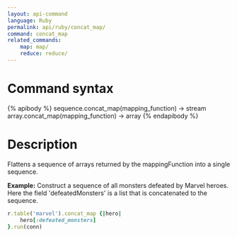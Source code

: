 ```yaml
---
layout: api-command 
language: Ruby
permalink: api/ruby/concat_map/
command: concat_map 
related_commands:
    map: map/
    reduce: reduce/
---
```


# Command syntax #

{% apibody %}
sequence.concat_map(mapping_function) &rarr; stream
array.concat_map(mapping_function) &rarr; array
{% endapibody %}

# Description #

Flattens a sequence of arrays returned by the mappingFunction into a single sequence.

__Example:__ Construct a sequence of all monsters defeated by Marvel heroes. Here the field
'defeatedMonsters' is a list that is concatenated to the sequence.

```rb
r.table('marvel').concat_map {|hero|
    hero[:defeated_monsters]
}.run(conn)

```


